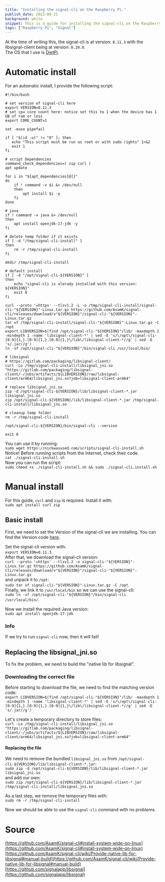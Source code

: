 ```yaml
---
title: "Installing the signal-cli on the Raspberry Pi."
publish_date: 2022-08-21
background: white
snippet: This is a guide for installing the signal-cli on the Raspberry Pi.
tags: ["Raspberry Pi", "Signal"]
---
```


At the time of writing this, the signal-cli is at version: `0.11.3` with the libsignal-client being at version: `0.20.0`.  
The OS that I use is [DietPi](https://github.com/MichaIng/DietPi).

# Automatic install

For an automatic install, I provide the following script:  
```
#!/bin/bash

# set version of signal-cli here
export VERSION=0.11.3
# set cpu core count here: notice set this to 1 when the device has 1 GB of ram or less
export CORE_COUNT=1

set -euxo pipefail

if [ "$(id -u)" != "0" ]; then
   echo "This script must be run as root or with sudo rights" 1>&2
   exit 1
fi

# script Dependencies
command_check_dependencies=( zip curl )
apt update

for i in "${apt_dependencies[@]}"
do
    if ! command -v $i &> /dev/null
    then
        apt install $i -y
    fi
done

# java
if ! command -v java &> /dev/null
then
    apt install openjdk-17-jdk -y
fi

# delete temp folder if it exists
if [ -d "/tmp/signal-cli-install" ]
then
    rm -r /tmp/signal-cli-install
fi

mkdir /tmp/signal-cli-install

# default install
if [ -d "/opt/signal-cli-${VERSION}" ]
then
    echo "signal-cli is alerady installed with this version: ${VERSION}"
    exit 0
fi

curl --proto '=https' --tlsv1.2 -L -o /tmp/signal-cli-install/signal-cli-"${VERSION}"-Linux.tar.gz https://github.com/AsamK/signal-cli/releases/download/v"${VERSION}"/signal-cli-"${VERSION}"-Linux.tar.gz
tar xf /tmp/signal-cli-install/signal-cli-"${VERSION}"-Linux.tar.gz -C /opt
export LIBVERSION=$(find /opt/signal-cli-"${VERSION}"/lib/ -maxdepth 1 -mindepth 1 -name 'libsignal-client-*' | sed -E 's/\/opt\/signal-cli-[0-9]{1,}.[0-9]{1,}.[0-9]{1,}\/lib\/libsignal-client-*//g' | sed -E 's/.jar//g')
ln -sf /opt/signal-cli-"${VERSION}"/bin/signal-cli /usr/local/bin/

# libsignal
# https://gitlab.com/packaging/libsignal-client/
curl -Lo /tmp/signal-cli-install/libsignal_jni.so "https://gitlab.com/packaging/libsignal-client/-/jobs/artifacts/${LIBVERSION}/raw/libsignal-client/arm64/libsignal_jni.so?job=libsignal-client-arm64"

# replace libsignal_jni.so
zip -d /opt/signal-cli-${VERSION}/lib/libsignal-client-*.jar libsignal_jni.so
zip /opt/signal-cli-${VERSION}/lib/libsignal-client-*.jar /tmp/signal-cli-install/libsignal_jni.so

# cleanup temp folder
rm -r /tmp/signal-cli-install

/opt/signal-cli-${VERSION}/bin/signal-cli --version

exit 0
```

You can use it by running:  
`sudo wget https://nickwasused.com/scripts/signal-cli-install.sh`  
Notice! Before running scripts from the Internet, check their code.  
`cat ./signal-cli.install.sh`  
Now you can run the script:  
`sudo chmod +x ./signal-cli-install.sh && sudo ./signal-cli.install.sh`  


# Manual install

For this guide, `curl` and `zip` is required. Install it with:  
`sudo apt install curl zip`

## Basic install
First, we need to set the Version of the signal-cli we are installing. You can find the Version code [here](https://github.com/AsamK/signal-cli/releases).  
 
Set the signal-cli version with:   
`export VERSION=0.11.3`.  
After that, we download the signal-cli version:  
`curl --proto '=https' --tlsv1.2 -o signal-cli-"${VERSION}"-Linux.tar.gz https://github.com/AsamK/signal-cli/releases/download/v"${VERSION}"/signal-cli-"${VERSION}"-Linux.tar.gz`  
and unpack it to `/opt`:  
`sudo tar xf signal-cli-"${VERSION}"-Linux.tar.gz -C /opt`.  
Finally, we link it to `/usr/local/bin` so we can use the signal-cli:  
`sudo ln -sf /opt/signal-cli-"${VERSION}"/bin/signal-cli /usr/local/bin/`.  

Now we install the required Java version:  
`sudo apt install openjdk-17-jdk`

### Info

If we try to run `signal-cli` now, then it will fail!

## Replacing the libsignal_jni.so

To fix the problem, we need to build the "native lib for libsignal".

### Downloading the correct file

Before starting to download the file, we need to find the matching version code:   
`export LIBVERSION=$(find /opt/signal-cli-"${VERSION}"/lib/ -maxdepth 1 -mindepth 1 -name 'libsignal-client-*' | sed -E 's/\/opt\/signal-cli-[0-9]{1,}.[0-9]{1,}.[0-9]{1,}\/lib\/libsignal-client-*//g' | sed -E 's/.jar//g')`  

Let's create a temporary directory to store files:  
`curl -Lo /tmp/signal-cli-install/libsignal_jni.so "https://gitlab.com/packaging/libsignal-client/-/jobs/artifacts/${LIBVERSION}/raw/libsignal-client/arm64/libsignal_jni.so?job=libsignal-client-arm64"`

#### Replacing the file

We need to remove the bundled `libsignal_jni.so` from `/opt/signal-cli-${VERSION}/lib/libsignal-client-*.jar`:  
`sudo zip -d /opt/signal-cli-${VERSION}/lib/libsignal-client-*.jar libsignal_jni.so`  
and add our own:  
`sudo zip /opt/signal-cli-${VERSION}/lib/libsignal-client-*.jar /tmp/signal-cli-install/libsignal_jni.so`

As a last step, we remove the temporary files with:  
`sudo rm -r /tmp/signal-cli-install`

Now we should be able to use the `signal-cli` command with no problems.

# Source

[https://github.com/AsamK/signal-cli#install-system-wide-on-linux](https://github.com/AsamK/signal-cli#install-system-wide-on-linux)
[https://github.com/AsamK/signal-cli/wiki/Provide-native-lib-for-libsignal#manual-build](https://github.com/AsamK/signal-cli/wiki/Provide-native-lib-for-libsignal#manual-build)  
[https://github.com/signalapp/libsignal](https://github.com/signalapp/libsignal)